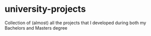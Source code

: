 # university-projects
Collection of (almost) all the projects that I developed during both my Bachelors and Masters degree
